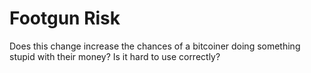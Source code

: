 # Footgun Risk

Does this change increase the chances of a bitcoiner doing something stupid with their money? Is it hard to use correctly?
